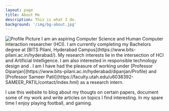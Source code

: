 ```yaml
---
layout: page
title: About Me
description: This is what I do.
background: '/img/bg-about.jpg'
---
```

<img src="/img/posts/dp.jpg" alt="Profile Picture" class = "center1"/>
I am an aspiring Computer Science and Human Computer Interaction researcher (HCI). I am currently completing my Bachelors degree at [BITS Pilani, Hyderabad Campus](https://www.bits-pilani.ac.in/hyderabad/). My research interests lie in the intersection of HCI and Artificial Intelligence. I am also interested in responsible technology design and . I am I have had the pleasure of working under [Professor Dipanjan](https://www.bits-pilani.ac.in/hyderabad/dipanjan/Profile) and [Professor Sameer Patil](https://faculty.utah.edu/u6038392-SAMEER_PATIL/contact/index.hml) as a research intern. 

I use this website to blog about my thougts on certain papers, document some of my work and write articles on topics I find interesting. In my spare time I enjoy playing football, and gaming. 
